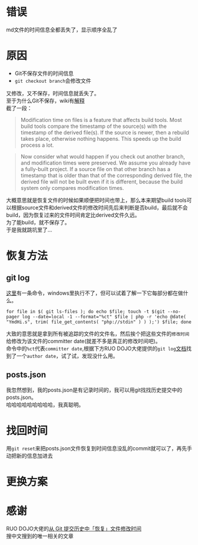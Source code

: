<!---
把添加上的功能和文章都push到github上之后就上床准备睡觉了，用手机看了看文章目录，发现顺序全乱了，全都是8月4号。
去电脑上一看发现md文件的创建时间全都变成8月4号了，心中一凉...
--->
# 错误
md文件的时间信息全都丢失了，显示顺序全乱了  
# 原因

* Git不保存文件的时间信息
* `git checkout branch`会修改文件  

又修改，又不保存，时间信息就丢失了。  
至于为什么Git不保存，wiki有[解释](https://git.wiki.kernel.org/index.php/Git_FAQ#Why_isn.27t_Git_preserving_modification_time_on_files.3F)  
截了一段：  
> Modification time on files is a feature that affects build tools. Most build tools compare the timestamp of the source(s) with the timestamp of the derived file(s). If the source is newer, then a rebuild takes place, otherwise nothing happens. This speeds up the build process a lot.

> Now consider what would happen if you check out another branch, and modification times were preserved. We assume you already have a fully-built project. If a source file on that other branch has a timestamp that is older than that of the corresponding derived file, the derived file will not be built even if it is different, because the build system only compares modification times.  

大概意思就是恢复文件的时候如果顺便把时间也带上，那么本来期望build tools可以根据source文件和derived文件的修改时间先后来判断是否build，最后就不会build，因为恢复过来的文件时间肯定比derived文件久远。  
为了能build，就不保存了。  
于是我就跳坑里了...  
# 恢复方法  
## git log
[这里](https://www.commandlinefu.com/commands/view/14335/reset-the-last-modified-time-for-each-file-in-a-git-repo-to-its-last-commit-time)有一条命令，windows里执行不了，但可以试着了解一下它每部分都在做什么。  
```
for file in $( git ls-files ); do echo $file; touch -t $(git --no-pager log --date=local -1 --format="%ct" $file | php -r 'echo @date( "YmdHi.s", trim( file_get_contents( "php://stdin" ) ) );') $file; done
```  
大致的意思就是拿到所有被追踪的文件的文件名，然后挨个把这些文件的`修改时间`给修改为该文件的committer date(就差不多是真正的修改时间吧)。  
命令中的`%ct`代表`committer date`,根据下方RUO DOJO大佬提供的`git log`[文档](https://git-scm.com/docs/git-log)找到了一个`author date`，试了试，发现没什么用。  
## posts.json
我忽然想到，我的posts.json是有记录时间的，我可以用git找找历史提交中的posts.json。  
哈哈哈哈哈哈哈哈哈，我真聪明。
# 找回时间
用`git reset`来把posts.json文件恢复到时间信息没乱的commit就可以了，再先手动把新的信息加进去
# 更换方案

# 感谢
RUO DOJO大佬的[从 Git 提交历史中「恢复」文件修改时间](https://blog.jamespan.me/2016/04/24/restore-files-modification-time-in-git)  
搜中文搜到的唯一相关的文章